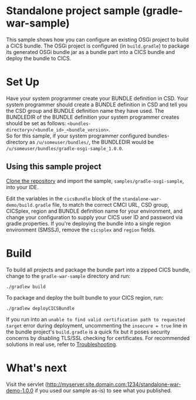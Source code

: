 # Standalone project sample (gradle-war-sample)
This sample shows how you can configure an existing OSGi project to build a CICS bundle. The OSGi project is configured (in `build.gradle`) to package its generated OSGi bundle jar as a bundle part into a CICS bundle and deploy the bundle to CICS.

# Set Up
Have your system programmer create your BUNDLE definition in CSD.
Your system programmer should create a BUNDLE definition in CSD and tell you the CSD group and BUNDLE definition name they have used. The BUNDLEDIR of the BUNDLE definition your system programmer creates should be set as follows: `<bundles-directory>/<bundle_id>_<bundle_version>`.  
So for this sample, if your system programmer configured bundles-directory as `/u/someuser/bundles/`, the BUNDLEDIR would be `/u/someuser/bundles/gradle-osgi-sample_1.0.0`.


## Using this sample project
[Clone the repository](https://github.com/IBM/cics-bundle-gradle.git) and import the sample, `samples/gradle-osgi-sample`, into your IDE.  

Edit the variables in the `cicsBundle` block of the `standalone-war-demo/build.gradle` file, to match the correct CMCI URL, CSD group, CICSplex, region and BUNDLE definition name for your environment, and change your configuration to supply your CICS user ID and password via gradle.properties. If you're deploying the bundle into a single region environment (SMSSJ), remove the `cicsplex` and `region` fields.

# Build
To build all projects and package the bundle part into a zipped CICS bundle, change to the `gradle-war-sample` directory and run:
```
./gradlew build
```

To package and deploy the built bundle to your CICS region, run:
```
./gradlew deployCICSBundle
```

If you run into an `unable to find valid certification path to requested target` error during deployment, uncommenting the `insecure = true` line in the bundle project's `build.gradle` is a quick fix but it poses security concerns by disabling TLS/SSL checking for certificates. For recommended solutions in real use, refer to [Troubleshooting](https://github.com/IBM/cics-bundle-gradle#troubleshooting).

# What's next
Visit the servlet (http://myserver.site.domain.com:1234/standalone-war-demo-1.0.0 if you used our sample as-is) to see what you published.

